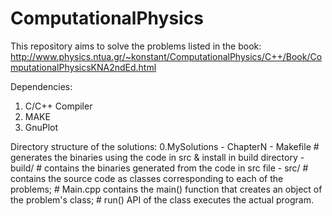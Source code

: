 # ComputationalPhysics
This repository aims to solve the problems listed in the book: http://www.physics.ntua.gr/~konstant/ComputationalPhysics/C++/Book/ComputationalPhysicsKNA2ndEd.html 

Dependencies:
1. C/C++ Compiler
2. MAKE
3. GnuPlot

Directory structure of the solutions:
0.MySolutions
    - ChapterN
        - Makefile  # generates the binaries using the code in src & install in build directory
        - build/    # contains the binaries generated from the code in src file
        - src/      # contains the source code as classes corresponding to each of the problems; 
                    # Main.cpp contains the main() function that creates an object of the problem's class;
                    # run() API of the class executes the actual program.
    
